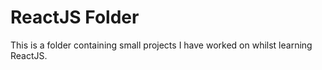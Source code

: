 # ReactJS Folder
This is a folder containing small projects I have worked on whilst learning ReactJS. 
